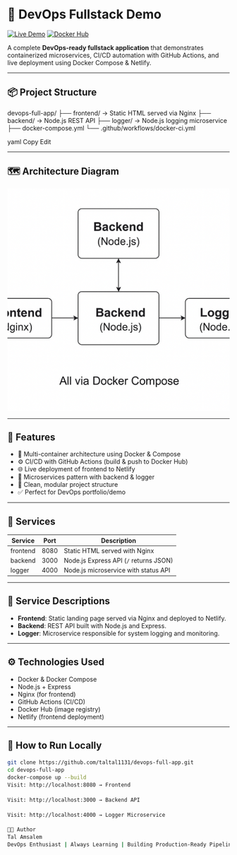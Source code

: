 # 🐳 DevOps Fullstack Demo

[![Live Demo](https://img.shields.io/badge/Live-Demo-green?logo=netlify)](https://devops-app-tal.netlify.app)
[![Docker Hub](https://img.shields.io/badge/DockerHub-Images-blue?logo=docker)](https://hub.docker.com/u/taltal1131)

A complete **DevOps-ready fullstack application** that demonstrates containerized microservices, CI/CD automation with GitHub Actions, and live deployment using Docker Compose & Netlify.

---

## 📦 Project Structure

devops-full-app/
├── frontend/ → Static HTML served via Nginx
├── backend/ → Node.js REST API
├── logger/ → Node.js logging microservice
├── docker-compose.yml
└── .github/workflows/docker-ci.yml

yaml
Copy
Edit

---

## 🗺️ Architecture Diagram

![Architecture](architecture.png)

---

## 🚀 Features

- 🐳 Multi-container architecture using Docker & Compose
- ⚙️ CI/CD with GitHub Actions (build & push to Docker Hub)
- 🌐 Live deployment of frontend to Netlify
- 🧩 Microservices pattern with backend & logger
- 📁 Clean, modular project structure
- ✅ Perfect for DevOps portfolio/demo

---

## 📂 Services

| Service  | Port | Description                          |
|----------|------|--------------------------------------|
| frontend | 8080 | Static HTML served with Nginx        |
| backend  | 3000 | Node.js Express API (`/` returns JSON) |
| logger   | 4000 | Node.js microservice with status API |

---

## 🧩 Service Descriptions

- **Frontend**: Static landing page served via Nginx and deployed to Netlify.
- **Backend**: REST API built with Node.js and Express.
- **Logger**: Microservice responsible for system logging and monitoring.

---

## ⚙️ Technologies Used

- Docker & Docker Compose
- Node.js + Express
- Nginx (for frontend)
- GitHub Actions (CI/CD)
- Docker Hub (image registry)
- Netlify (frontend deployment)

---

## 🧪 How to Run Locally

```bash
git clone https://github.com/taltal1131/devops-full-app.git
cd devops-full-app
docker-compose up --build
Visit: http://localhost:8080 → Frontend

Visit: http://localhost:3000 → Backend API

Visit: http://localhost:4000 → Logger Microservice

👨‍💻 Author
Tal Amsalem
DevOps Enthusiast | Always Learning | Building Production-Ready Pipelines 🚀
